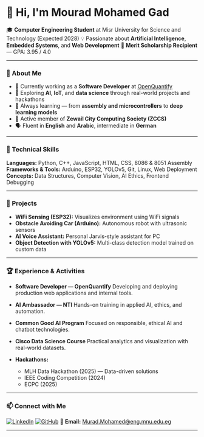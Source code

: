 # 👋 Hi, I'm Mourad Mohamed Gad

🎓 **Computer Engineering Student** at Misr University for Science and Technology (Expected 2028)
💡 Passionate about **Artificial Intelligence**, **Embedded Systems**, and **Web Development**
🏅 **Merit Scholarship Recipient** — GPA: 3.95 / 4.0

---

### 🚀 About Me

* 🔭 Currently working as a **Software Developer** at [OpenQuantify](https://github.com/mouradgad1)
* 🤖 Exploring **AI**, **IoT**, and **data science** through real-world projects and hackathons
* 🌱 Always learning — from **assembly and microcontrollers** to **deep learning models**
* 🧩 Active member of **Zewail City Computing Society (ZCCS)**
* 🗣 Fluent in **English** and **Arabic**, intermediate in **German**

---

### 🧠 Technical Skills

**Languages:** Python, C++, JavaScript, HTML, CSS, 8086 & 8051 Assembly
**Frameworks & Tools:** Arduino, ESP32, YOLOv5, Git, Linux, Web Deployment
**Concepts:** Data Structures, Computer Vision, AI Ethics, Frontend Debugging

---

### 🧰 Projects

* **WiFi Sensing (ESP32):** Visualizes environment using WiFi signals
* **Obstacle Avoiding Car (Arduino):** Autonomous robot with ultrasonic sensors
* **AI Voice Assistant:** Personal Jarvis-style assistant for PC
* **Object Detection with YOLOv5:** Multi-class detection model trained on custom data

---

### 🏆 Experience & Activities

* **Software Developer — OpenQuantify**
  Developing and deploying production web applications and internal tools.

* **AI Ambassador — NTI**
  Hands-on training in applied AI, ethics, and automation.

* **Common Good AI Program**
  Focused on responsible, ethical AI and chatbot technologies.

* **Cisco Data Science Course**
  Practical analytics and visualization with real-world datasets.

* **Hackathons:**

  * MLH Data Hackathon (2025) — Data-driven solutions
  * IEEE Coding Competition (2024)
  * ECPC (2025)

---

### 📫 Connect with Me

[![LinkedIn](https://img.shields.io/badge/LinkedIn-blue?logo=linkedin\&logoColor=white)](https://www.linkedin.com/in/mourad-gad/)
[![GitHub](https://img.shields.io/badge/GitHub-gray?logo=github\&logoColor=white)](https://github.com/mouradgad1)
📧 **Email:** [Murad.Mohamed@eng.mnu.edu.eg](mailto:Murad.Mohamed@eng.mnu.edu.eg)

---

